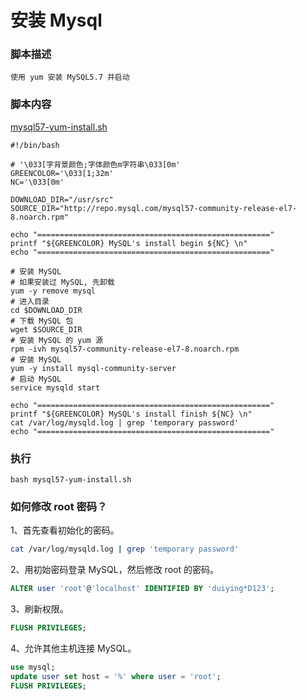# 安装 Mysql

### 脚本描述

```
使用 yum 安装 MySQL5.7 并启动
```

### 脚本内容

[mysql57-yum-install.sh](mysql57-yum-install.sh)  

```shell
#!/bin/bash

# '\033[字背景颜色;字体颜色m字符串\033[0m'
GREENCOLOR='\033[1;32m'
NC='\033[0m'

DOWNLOAD_DIR="/usr/src"
SOURCE_DIR="http://repo.mysql.com/mysql57-community-release-el7-8.noarch.rpm"

echo "===================================================="
printf "${GREENCOLOR} MySQL's install begin ${NC} \n"
echo "===================================================="

# 安装 MySQL
# 如果安装过 MySQL, 先卸载
yum -y remove mysql
# 进入目录
cd $DOWNLOAD_DIR
# 下载 MySQL 包
wget $SOURCE_DIR
# 安装 MySQL 的 yum 源
rpm -ivh mysql57-community-release-el7-8.noarch.rpm
# 安装 MySQL
yum -y install mysql-community-server
# 启动 MySQL
service mysqld start

echo "===================================================="
printf "${GREENCOLOR} MySQL's install finish ${NC} \n"
cat /var/log/mysqld.log | grep 'temporary password'
echo "===================================================="
```

### 执行

```shell
bash mysql57-yum-install.sh
```

### 如何修改 root 密码？

1、首先查看初始化的密码。  

```sh
cat /var/log/mysqld.log | grep 'temporary password'
```

2、用初始密码登录 MySQL，然后修改 root 的密码。  

```sql
ALTER user 'root'@'localhost' IDENTIFIED BY 'duiying*D123';
```

3、刷新权限。  

```sql
FLUSH PRIVILEGES;
```

4、允许其他主机连接 MySQL。  

```sql
use mysql;
update user set host = '%' where user = 'root';
FLUSH PRIVILEGES;
```